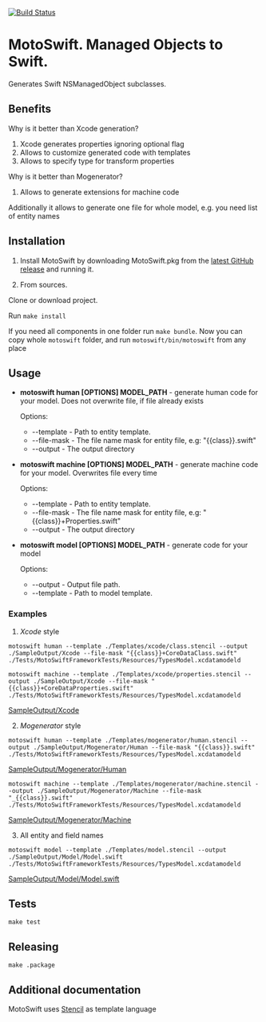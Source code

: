 [![Build Status](https://travis-ci.org/Igor-Palaguta/MotoSwift.svg?branch=master)](https://travis-ci.org/Igor-Palaguta/MotoSwift)

# MotoSwift. Managed Objects to Swift.
Generates Swift NSManagedObject subclasses.

## Benefits

Why is it better than Xcode generation?

1. Xcode generates properties ignoring optional flag
2. Allows to customize generated code with templates
3. Allows to specify type for transform properties

Why is it better than Mogenerator?

1. Allows to generate extensions for machine code

Additionally it allows to generate one file for whole model, e.g. you need list of entity names

## Installation
1. Install MotoSwift by downloading MotoSwift.pkg from the [latest GitHub release](https://github.com/Igor-Palaguta/MotoSwift/releases/latest) and running it.

2. From sources.

Clone or download project.

Run `make install`

If you need all components in one folder run `make bundle`. Now you can copy whole ```motoswift``` folder, and run ```motoswift/bin/motoswift``` from any place

## Usage

* **motoswift human [OPTIONS] MODEL_PATH** - generate human code for your model. Does not overwrite file, if file already exists

  Options:
    * --template - Path to entity template.
    * --file-mask - The file name mask for entity file, e.g: "{{class}}.swift"
    * --output - The output directory


* **motoswift machine [OPTIONS] MODEL_PATH** - generate machine code for your model. Overwrites file every time

  Options:
    * --template - Path to entity template.
    * --file-mask - The file name mask for entity file, e.g: "{{class}}+Properties.swift"
    * --output - The output directory


* **motoswift model [OPTIONS] MODEL_PATH** - generate code for your model

  Options:
    * --output - Output file path.
    * --template - Path to model template.


### Examples

1. *Xcode* style

  `motoswift human --template ./Templates/xcode/class.stencil --output ./SampleOutput/Xcode --file-mask "{{class}}+CoreDataClass.swift" ./Tests/MotoSwiftFrameworkTests/Resources/TypesModel.xcdatamodeld`

  `motoswift machine --template ./Templates/xcode/properties.stencil --output ./SampleOutput/Xcode --file-mask "{{class}}+CoreDataProperties.swift" ./Tests/MotoSwiftFrameworkTests/Resources/TypesModel.xcdatamodeld`

  [SampleOutput/Xcode](https://github.com/Igor-Palaguta/MotoSwift/tree/master/SampleOutput/Xcode)

2. *Mogenerator* style

  `motoswift human --template ./Templates/mogenerator/human.stencil --output ./SampleOutput/Mogenerator/Human --file-mask "{{class}}.swift" ./Tests/MotoSwiftFrameworkTests/Resources/TypesModel.xcdatamodeld`

  [SampleOutput/Mogenerator/Human](https://github.com/Igor-Palaguta/MotoSwift/tree/master/SampleOutput/Mogenerator/Human)

  `motoswift machine --template ./Templates/mogenerator/machine.stencil --output ./SampleOutput/Mogenerator/Machine --file-mask "_{{class}}.swift" ./Tests/MotoSwiftFrameworkTests/Resources/TypesModel.xcdatamodeld`

  [SampleOutput/Mogenerator/Machine](https://github.com/Igor-Palaguta/MotoSwift/tree/master/SampleOutput/Mogenerator/Machine)

3. All entity and field names

  `motoswift model --template ./Templates/model.stencil --output ./SampleOutput/Model/Model.swift ./Tests/MotoSwiftFrameworkTests/Resources/TypesModel.xcdatamodeld`

  [SampleOutput/Model/Model.swift](https://github.com/Igor-Palaguta/MotoSwift/tree/master/SampleOutput/Model/Model.swift)

## Tests
`make test`

## Releasing
`make .package`

## Additional documentation
MotoSwift uses [Stencil](https://github.com/kylef/Stencil) as template language
